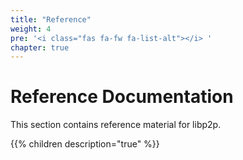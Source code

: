 ```yaml
---
title: "Reference"
weight: 4
pre: '<i class="fas fa-fw fa-list-alt"></i> '
chapter: true
---
```


# Reference Documentation

This section contains reference material for libp2p.

{{% children description="true" %}}

